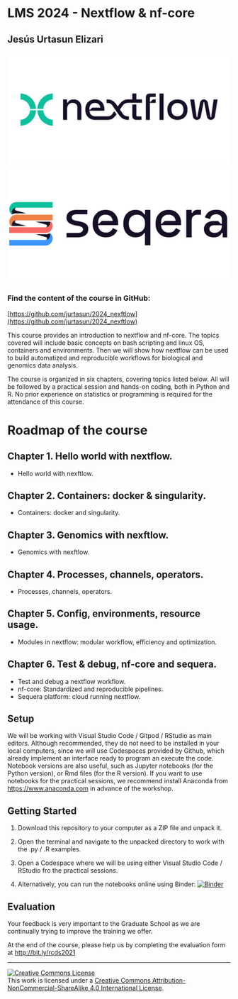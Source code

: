 # LMS 2024 - Nextflow & nf-core

## Jesús Urtasun Elizari

<img src="/readme_figures/nextflow-logo.png">
<img src="/readme_figures/seqera-logo.png">

### Find the content of the course in GitHub:
[https://github.com/jurtasun/2024_nexftlow](https://github.com/jurtasun/2024_nexftlow)

This course provides an introduction to nextflow and nf-core. The topics covered will include basic concepts on bash scripting and linux OS, containers and environments. Then we will show how nextflow can be used to build automatized and reproducible workflows for biological and genomics data analysis.

The course is organized in six chapters, covering topics listed below. All will be followed by a practical session and hands-on coding, both in Python and R. No prior experience on statistics or programming is required for the attendance of this course.

# Roadmap of the course

## Chapter 1. Hello world with nextflow.

- Hello world with nexftlow.

## Chapter 2. Containers: docker & singularity.

- Containers: docker and singularity.

## Chapter 3. Genomics with nexftlow.

- Genomics with nexftlow.

## Chapter 4. Processes, channels, operators.

- Processes, channels, operators.

## Chapter 5. Config, environments, resource usage.

- Modules in nextflow: modular workflow, efficiency and optimization.

## Chapter 6. Test & debug, nf-core and sequera.

- Test and debug a nextflow workflow.
- nf-core: Standardized and reproducible pipelines.
- Sequera platform: cloud running nextflow.

## Setup

We will be working with Visual Studio Code / Gitpod / RStudio as main editors. Although recommended, they do not need to be installed in your local computers, since we will use Codespaces provided by Github, which already implement an interface ready to program an execute the code.
Notebook versions are also useful, such as Jupyter notebooks (for the Python version), or Rmd files (for the R version). 
If you want to use notebooks for the practical sessions, we recommend install Anaconda from https://www.anaconda.com in advance of the workshop.

## Getting Started

1. Download this repository to your computer as a ZIP file and unpack it.

2. Open the terminal and navigate to the unpacked directory to work with the .py / .R examples.

3. Open a Codespace where we will be using either Visual Studio Code / RStudio fro the practical sessions.

4. Alternatively, you can run the notebooks online using Binder: 
[![Binder](https://mybinder.org/badge_logo.svg)](https://mybinder.org/v2/gh/johnpinney/sampling_and_hypothesis_testing/master?urlpath=lab)

## Evaluation

Your feedback is very important to the Graduate School as we are continually trying to improve the training we offer.

At the end of the course, please help us by completing the evaluation form at http://bit.ly/rcds2021

<hr>
<a rel="license" href="http://creativecommons.org/licenses/by-nc-sa/4.0/"><img alt="Creative Commons License" style="border-width:0" src="https://i.creativecommons.org/l/by-nc-sa/4.0/80x15.png" /></a><br />This work is licensed under a <a rel="license" href="http://creativecommons.org/licenses/by-nc-sa/4.0/">Creative Commons Attribution-NonCommercial-ShareAlike 4.0 International License</a>.
